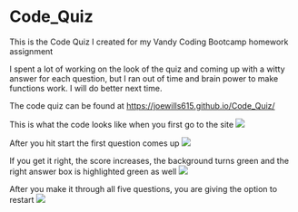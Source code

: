 # Code_Quiz
This is the Code Quiz I created for my Vandy Coding Bootcamp homework assignment 

I spent a lot of working on the look of the quiz and coming up with a witty answer for each question, 
but I ran out of time and brain power to make functions work. I will do better next time.

The code quiz can be found at https://joewills615.github.io/Code_Quiz/

This is what the code looks like when you first go to the site 
<img src=".assets\coding_game_01.PNG">

After you hit start the first question comes up
<img src=".assets\coding_game_02.PNG">

If you get it right, the score increases, the background turns green and the 
right answer box is highlighted green as well
<img src=".assets\coding_game_03.PNG">

After you make it through all five questions, you are giving the option to restart
<img src=".assets\coding_game_04.PNG">

